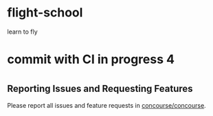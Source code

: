 # flight-school
learn to fly
# commit with CI in progress 4
#
## Reporting Issues and Requesting Features

Please report all issues and feature requests in [concourse/concourse](https://github.com/concourse/concourse/issues).
